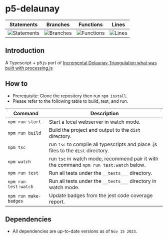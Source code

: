 # p5-delaunay

| Statements                  | Branches                | Functions                 | Lines             |
| --------------------------- | ----------------------- | ------------------------- | ----------------- |
| ![Statements](https://img.shields.io/badge/statements-98.66%25-brightgreen.svg?style=flat) | ![Branches](https://img.shields.io/badge/branches-93.75%25-brightgreen.svg?style=flat) | ![Functions](https://img.shields.io/badge/functions-100%25-brightgreen.svg?style=flat) | ![Lines](https://img.shields.io/badge/lines-98.63%25-brightgreen.svg?style=flat) |

## Introduction
A Typescript + p5.js port of [Incremental Delaunay Triangulation what was built with processing.js](https://github.com/whyi/Delaunay)

## How to
* Prerequisite: Clone the repository then run ```npm install```.
* Please refer to the following table to build, test, and run.

| Command                   | Description                                                                                     |
| ------------------------- | ----------------------------------------------------------------------------------------------- |
| ```npm run start```       | Start a local webserver in watch mode.                                                          |
| ```npm run build```       | Build the project and output to the ```dist``` directory.                                       |
| ```npm tsc```             | run ```tsc``` to compile all typescripts and place .js files to the ```dist``` directory.       |
| ```npm watch```           | run ```tsc``` in watch mode, recommend pair it with the command ```npm run test:watch``` below. |
| ```npm run test```        | Run all tests under the ```__tests___``` directory.                                             |
| ```npm run test:watch```  | Run all tests under the ```__tests___``` directory in watch mode.                               |
| ```npm run make-badges``` | Update badges from the jest code coverage report.                                               |

## Dependencies
* All dependencies are up-to-date versions as of ```Nov 15 2023```.
